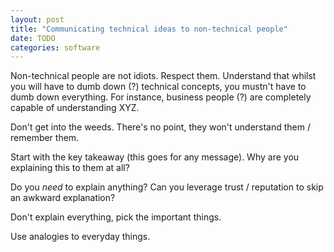 ```yaml
---
layout: post
title: "Communicating technical ideas to non-technical people"
date: TODO
categories: software
---
```

Non-technical people are not idiots.
Respect them.
Understand that whilst you will have to dumb down (?) technical concepts, you mustn't have to dumb down everything.
For instance, business people (?) are completely capable of understanding XYZ.

Don't get into the weeds.
There's no point, they won't understand them / remember them.

Start with the key takeaway (this goes for any message).
Why are you explaining this to them at all?

Do you _need_ to explain anything?
Can you leverage trust / reputation to skip an awkward explanation?

Don't explain everything, pick the important things.

Use analogies to everyday things.
